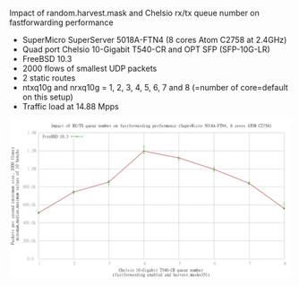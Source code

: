 Impact of random.harvest.mask and Chelsio rx/tx queue number on fastforwarding performance
  - SuperMicro SuperServer 5018A-FTN4 (8 cores Atom C2758 at 2.4GHz)
  - Quad port Chelsio 10-Gigabit T540-CR and OPT SFP (SFP-10G-LR)
  - FreeBSD 10.3
  - 2000 flows of smallest UDP packets
  - 2 static routes
  - ntxq10g and nrxq10g = 1, 2, 3, 4, 5, 6, 7 and 8 (=number of core=default on this setup)
  - Traffic load at 14.88 Mpps

![Impact of random.harvest.mask=351 and Chelsio rx/tx queue number on forwarding performance on FreeBSD 10.3](graph.png)

